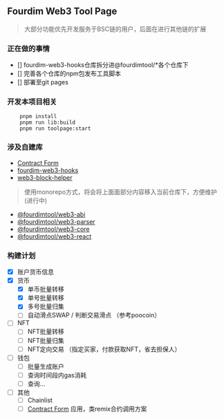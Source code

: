 ## Fourdim Web3 Tool Page

> 大部分功能优先开发服务于BSC链的用户，后面在进行其他链的扩展

### 正在做的事情

- [] fourdim-web3-hooks仓库拆分进@fourdimtool/*各个仓库下
- [] 完善各个仓库的npm包发布工具脚本
- [] 部署至git pages

### 开发本项目相关
```
    pnpm install
    pnpm run lib:build
    pnpm run toolpage:start
```

### 涉及自建库

- [Contract Form](https://github.com/chongqiangchen/contract-form)
- [fourdim-web3-hooks](https://github.com/chongqiangchen/fourdim-web3-hooks)
- [web3-block-helper](https://github.com/chongqiangchen/web3-block-helper)

> 使用monorepo方式，将会将上面面部分内容移入当前仓库下，方便维护 (进行中)
- [@fourdimtool/web3-abi]()
- [@fourdimtool/web3-parser]()
- [@fourdimtool/web3-core]()
- [@fourdimtool/web3-react]()

### 构建计划

- [x] 账户货币信息
- [x] 货币
    - [x] 单币批量转移
    - [x] 单号批量转移
    - [x] 多号批量归集
    - [ ] 自动滑点SWAP / 判断交易滑点 （参考poocoin）
- [ ] NFT
    - [ ] NFT批量转移
    - [ ] NFT批量归集
    - [ ] NFT定向交易 （指定买家，付款获取NFT，省去担保人）
- [ ] 钱包
    - [ ] 批量生成账户
    - [ ] 查询时间段内gas消耗
    - [ ] 查询...
- [ ] 其他
    - [ ] Chainlist
    - [ ] [Contract Form](https://github.com/chongqiangchen/contract-form) 应用，类remix合约调用方案
